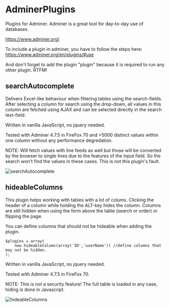 # AdminerPlugins

Plugins for Adminer. Adminer is a great tool for day-to-day use of databases. 

https://www.adminer.org/

To include a plugin in adminer, you have to follow the steps here:
https://www.adminer.org/en/plugins/#use

And don't forget to add the plugin "plugin" because it is required to run any other plugin. RTFM!

## searchAutocomplete

Delivers Excel-like behaviour when filtering tables using the search-fields. 
After selecting a column for search using the drop-down, all values in this column are fetched using AJAX and can be selected directly in the search text-field.

Written in vanilla JavaScript, no jquery needed.

Tested with Adminer 4.7.5 in FireFox 70 and >5000 distinct values within one column without any performance degredation.

NOTE: Will fetch values with line feeds as well but those will be converted by the browser to single lines due to the features of the input field. So the search won't find the values in these cases. This is not this plugin's fault. 

![searchAutocomplete](https://user-images.githubusercontent.com/7764931/69607874-825a9e80-1026-11ea-9e82-1e0cfa347c42.gif)





## hideableColumns

This plugin helps working with tables with a lot of colums. Clicking the header of a column while holding the ALT-key hides the column. Columns are still hidden when using the form above the table (search or order) or flipping the page. 

You can define columns that should not be hideable when adding the plugin.
```
$plugins = array(
	new hideableColums(array('ID','userName')) //define columns that may not be hidden. 
);
```

Written in vanilla JavaScript, no jquery needed.

Tested with Adminer 4.7.5 in FireFox 70.

NOTE: This is not a security feature! The full table is loaded in any case, hiding is done in Javascript. 

![hideableColumns](https://user-images.githubusercontent.com/7764931/69607873-825a9e80-1026-11ea-9d36-39d2566c4a22.gif)

